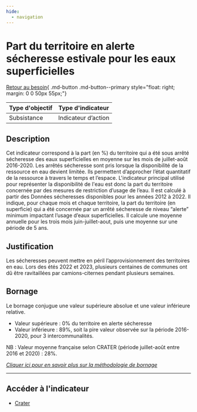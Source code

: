 ```yaml
---
hide:
  - navigation
---
```


# Part du territoire en alerte sécheresse estivale pour les eaux superficielles

[Retour au besoin](https://konsilion.github.io/diag360/pages/besoins/bv1){ .md-button .md-button--primary style="float: right; margin: 0 0 50px 55px;"}

|Type d'objectif|Type d'indicateur|
|--|--|
|Subsistance|Indicateur d’action|

## Description

Cet indicateur correspond à la part (en %) du territoire qui a été sous arrêté sécheresse des eaux superficielles en moyenne sur les mois de juillet-août 2016-2020.
Les arrêtés sécheresse sont pris lorsque la disponibilité de la ressource en eau devient limitée. Ils permettent d’approcher l’état quantitatif de la ressource à travers le temps et l’espace. L'indicateur principal utilisé pour représenter la disponibilité de l'eau est donc la part du territoire concernée par des mesures de restriction d’usage de l’eau. Il est calculé à partir des Données sécheresses disponibles pour les années 2012 à 2022. Il indique, pour chaque mois et chaque territoire, la part du territoire (en superficie) qui a été concernée par un arrêté sécheresse de niveau “alerte” minimum impactant l’usage d’eaux superficielles. Il calcule une moyenne annuelle pour les trois mois juin-juillet-aout, puis une moyenne sur une période de 5 ans.

## Justification

Les sécheresses peuvent mettre en péril l’approvisionnement des territoires en eau. Lors des étés 2022 et 2023, plusieurs centaines de communes ont dû être ravitaillées par camions-citernes pendant plusieurs semaines.

## Bornage

Le bornage conjugue une valeur supérieure absolue et une valeur inférieure relative. 

* Valeur supérieure : 0% du territoire en alerte sécheresse
* Valeur inférieure : 89%, soit la pire valeur observée sur la période 2016-2020, pour 3 intercommunalités.

 NB : Valeur moyenne française selon CRATER (période juillet-août entre 2016 et 2020) : 28%.

*[Cliquer ici pour en savoir plus sur la méthodologie de bornage](https://konsilion.github.io/diag360/pages/indicateurs/methode_bornage)*


---

## Accéder à l'indicateur

- [Crater](https://crater.resiliencealimentaire.org/carte/eau-alertes-secheresse/epci)

